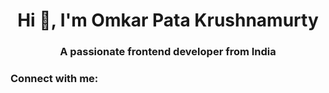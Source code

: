 <h1 align="center">Hi 👋, I'm Omkar Pata Krushnamurty</h1>
<h3 align="center">A passionate frontend developer from India</h3>

<h3 align="left">Connect with me:</h3>
<p align="left">
</p>

